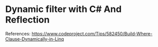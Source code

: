 # Dynamic filter with C# And Reflection

References:
https://www.codeproject.com/Tips/582450/Build-Where-Clause-Dynamically-in-Linq
 
